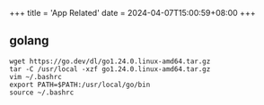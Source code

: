 +++
title = 'App Related'
date = 2024-04-07T15:00:59+08:00
+++


## golang
```shell
wget https://go.dev/dl/go1.24.0.linux-amd64.tar.gz
tar -C /usr/local -xzf go1.24.0.linux-amd64.tar.gz
vim ~/.bashrc
export PATH=$PATH:/usr/local/go/bin
source ~/.bashrc
```
